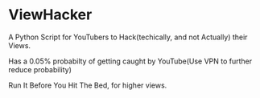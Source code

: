 # ViewHacker
A Python Script for YouTubers to Hack(techically, and not Actually) their Views.

Has a 0.05% probabilty of getting caught by YouTube(Use VPN to further reduce probability)

Run It Before You Hit The Bed, for higher views.
